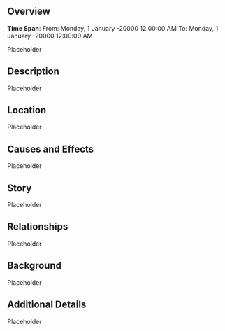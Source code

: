 ## Overview 

**Time Span**: From: Monday, 1 January -20000 12:00:00 AM To: Monday, 1 January -20000 12:00:00 AM

Placeholder

## Description 

Placeholder

## Location 

Placeholder

## Causes and Effects 

Placeholder

## Story 

Placeholder

## Relationships 

Placeholder

## Background 

Placeholder

## Additional Details 

Placeholder